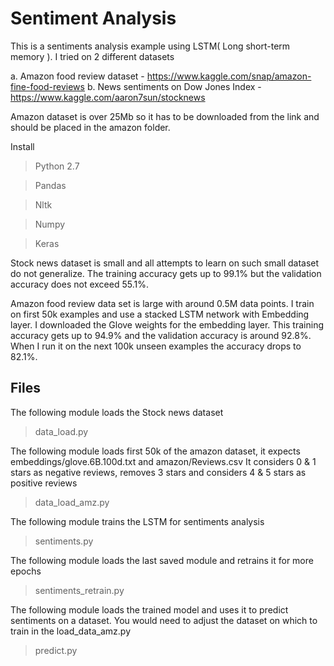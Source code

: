 # Sentiment Analysis

This is a sentiments analysis example using LSTM( Long short-term memory ). I tried on 2 different datasets
  
a. Amazon food review dataset - https://www.kaggle.com/snap/amazon-fine-food-reviews
b. News sentiments on Dow Jones Index - https://www.kaggle.com/aaron7sun/stocknews

Amazon dataset is over 25Mb so it has to be downloaded from the link and should be placed in the amazon folder.

Install 

>Python 2.7

>Pandas

>Nltk

>Numpy

>Keras

Stock news dataset is small and all attempts to learn on such small dataset do not generalize. 
The training accuracy gets up to 99.1% but the validation accuracy does not exceed 55.1%.

Amazon food review data set is large with around 0.5M data points. I train on first 50k examples and use a stacked LSTM
network with Embedding layer. I downloaded the Glove weights for the embedding layer.
This training accuracy gets up to 94.9% and the validation accuracy is around 92.8%. When I run it on the next 100k unseen examples
the accuracy drops to 82.1%.

## Files

The following module loads the Stock news dataset
> data_load.py

The following module loads first 50k of the amazon dataset, it expects embeddings/glove.6B.100d.txt and amazon/Reviews.csv
It considers 0 & 1 stars as negative reviews, removes 3 stars and considers 4 & 5 stars as positive reviews
> data_load_amz.py

The following module trains the LSTM for sentiments analysis 
> sentiments.py

The following module loads the last saved module and retrains it for more epochs
> sentiments_retrain.py

The following module loads the trained model and uses it to predict sentiments on a dataset. You would need to adjust the 
dataset on which to train in the load_data_amz.py
> predict.py
